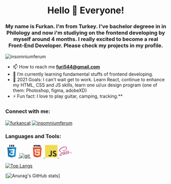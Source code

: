 <h1 align="center">Hello 👋 Everyone!</h1>
<h3 align="center">My name is Furkan. I'm from Turkey. I've bachelor degreee in in Philology and now i'm studiying on the frontend developing by myself around 4 months. I really excited to become a real Front-End Developer. Please check my projects in my profile.</h3>

<p align="left"> <img src="https://komarev.com/ghpvc/?username=insomniumferum&label=Profile%20views&color=0e75b6&style=flat" alt="insomniumferum" /> </p>

- 📫 How to reach me **furi544@gmail.com**
- 🌱 I’m currently learning fundamental stuffs of frontend developing.
- 🥅 2021 Goals: I can't wait get to work. Learn React, continue to enhance my HTML, CSS and JS skills, learn one ui/ux design program (one of them: Photoshop, figma, adobeXD)
- ⚡ Fun fact: I love to play guitar, camping, tracking.**

<h3 align="left">Connect with me:</h3>
<p align="left">
<a href="https://twitter.com/furkancat" target="blank"><img align="center" src="https://cdn.jsdelivr.net/npm/simple-icons@3.0.1/icons/twitter.svg" alt="furkancat" height="30" width="40" /></a>
<a href="https://instagram.com/insomniumferum" target="blank"><img align="center" src="https://cdn.jsdelivr.net/npm/simple-icons@3.0.1/icons/instagram.svg" alt="insomniumferum" height="30" width="40" /></a>
</p>

<h3 align="left">Languages and Tools:</h3>
<p align="left"> <a href="https://www.w3schools.com/css/" target="_blank"> <img src="https://raw.githubusercontent.com/devicons/devicon/master/icons/css3/css3-original-wordmark.svg" alt="css3" width="40" height="40"/> </a> <a href="https://git-scm.com/" target="_blank"> <img src="https://www.vectorlogo.zone/logos/git-scm/git-scm-icon.svg" alt="git" width="40" height="40"/> </a> <a href="https://www.w3.org/html/" target="_blank"> <img src="https://raw.githubusercontent.com/devicons/devicon/master/icons/html5/html5-original-wordmark.svg" alt="html5" width="40" height="40"/> </a> <a href="https://developer.mozilla.org/en-US/docs/Web/JavaScript" target="_blank"> <img src="https://raw.githubusercontent.com/devicons/devicon/master/icons/javascript/javascript-original.svg" alt="javascript" width="40" height="40"/> </a> <a href="https://sass-lang.com" target="_blank"> <img src="https://raw.githubusercontent.com/devicons/devicon/master/icons/sass/sass-original.svg" alt="sass" width="40" height="40"/> </a> </p>

[![Top Langs](https://github-readme-stats.vercel.app/api/top-langs/?username=InsomniumFerum)](https://github.com/anuraghazra/github-readme-stats)


[![Anurag's GitHub stats](https://github-readme-stats.vercel.app/api?username=InsomniumFerum&theme=onedark)]

